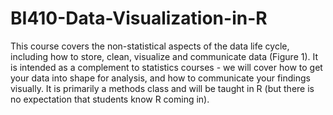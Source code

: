 # BI410-Data-Visualization-in-R
This course covers the non-statistical aspects of the data life cycle, including how to store, clean, visualize and communicate data (Figure 1). It is intended as a complement to statistics courses - we will cover how to get your data into shape for analysis, and how to communicate your findings visually. It is primarily a methods class and will be taught in R (but there is no expectation that students know R coming in).

